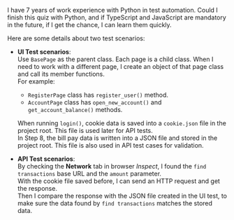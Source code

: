 I have 7 years of work experience with Python in test automation. Could I finish this quiz with Python, and if TypeScript and JavaScript are mandatory in the future, if I get the chance, I can learn them quickly.

Here are some details about two test scenarios:

- **UI Test scenarios**:  
  Use `BasePage` as the parent class. Each page is a child class. When I need to work with a different page, I create an object of that page class and call its member functions.  
  For example:  
  - `RegisterPage` class has `register_user()` method.  
  - `AccountPage` class has `open_new_account()` and `get_account_balance()` methods.  

  When running `login()`, cookie data is saved into a `cookie.json` file in the project root. This file is used later for API tests.  
  In Step 8, the bill pay data is written into a JSON file and stored in the project root. This file is also used in API test cases for validation.  

- **API Test scenarios**:  
  By checking the **Network** tab in browser *Inspect*, I found the `find transactions` base URL and the `amount` parameter.  
  With the cookie file saved before, I can send an HTTP request and get the response.  
  Then I compare the response with the JSON file created in the UI test, to make sure the data found by `find transactions` matches the stored data.  
